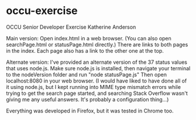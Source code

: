 # occu-exercise
OCCU Senior Developer Exercise
Katherine Anderson

Main version:
Open index.html in a web browser.
(You can also open searchPage.html or statusPage.html directly.)
There are links to both pages in the index.
Each page also has a link to the other one at the top.

Alternate version:
I've provided an alternate version of the 37 status values that uses node.js.
Make sure node.js is installed, then navigate your terminal to the nodeVersion 
folder and run "node statusPage.js"
Then open localhost:8080 in your web browser.
(I would have liked to have done all of it using node.js, but I kept running 
into MIME type mismatch errors while trying to get the search page started, and
searching Stack Overflow wasn't giving me any useful answers.  It's probably a 
configuration thing...)

Everything was developed in Firefox, but it was tested in Chrome too.
